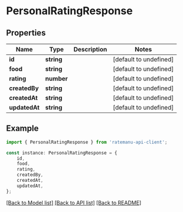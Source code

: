 # PersonalRatingResponse


## Properties

Name | Type | Description | Notes
------------ | ------------- | ------------- | -------------
**id** | **string** |  | [default to undefined]
**food** | **string** |  | [default to undefined]
**rating** | **number** |  | [default to undefined]
**createdBy** | **string** |  | [default to undefined]
**createdAt** | **string** |  | [default to undefined]
**updatedAt** | **string** |  | [default to undefined]

## Example

```typescript
import { PersonalRatingResponse } from 'ratemanu-api-client';

const instance: PersonalRatingResponse = {
    id,
    food,
    rating,
    createdBy,
    createdAt,
    updatedAt,
};
```

[[Back to Model list]](../README.md#documentation-for-models) [[Back to API list]](../README.md#documentation-for-api-endpoints) [[Back to README]](../README.md)
